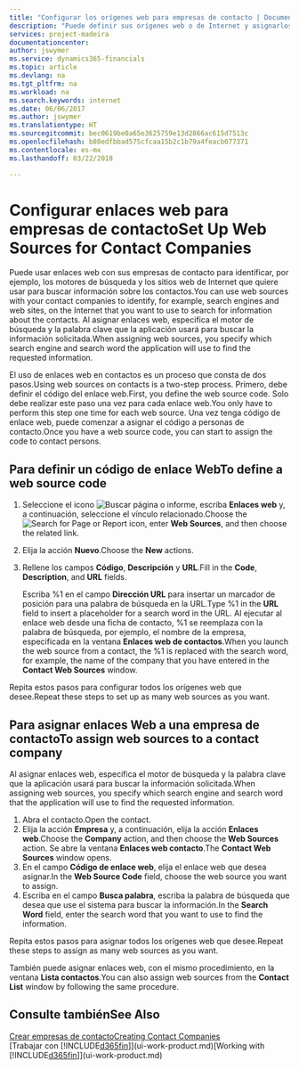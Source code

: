 ```yaml
---
title: "Configurar los orígenes web para empresas de contacto | Documentos de Microsoft"
description: "Puede definir sus orígenes web o de Internet y asignarlos a una empresa de contacto para identificar cómo desea buscar la información de sus contactos."
services: project-madeira
documentationcenter: 
author: jswymer
ms.service: dynamics365-financials
ms.topic: article
ms.devlang: na
ms.tgt_pltfrm: na
ms.workload: na
ms.search.keywords: internet
ms.date: 06/06/2017
ms.author: jswymer
ms.translationtype: HT
ms.sourcegitcommit: bec0619be0a65e3625759e13d2866ac615d7513c
ms.openlocfilehash: b80edfbbad575cfcaa15b2c1b79a4feacb077371
ms.contentlocale: es-mx
ms.lasthandoff: 03/22/2018

---
```

# <a name="set-up-web-sources-for-contact-companies"></a><span data-ttu-id="75b6d-103">Configurar enlaces web para empresas de contacto</span><span class="sxs-lookup"><span data-stu-id="75b6d-103">Set Up Web Sources for Contact Companies</span></span>
<span data-ttu-id="75b6d-104">Puede usar enlaces web con sus empresas de contacto para identificar, por ejemplo, los motores de búsqueda y los sitios web de Internet que quiere usar para buscar información sobre los contactos.</span><span class="sxs-lookup"><span data-stu-id="75b6d-104">You can use web sources with your contact companies to identify, for example, search engines and web sites, on the Internet that you want to use to search for information about the contacts.</span></span> <span data-ttu-id="75b6d-105">Al asignar enlaces web, especifica el motor de búsqueda y la palabra clave que la aplicación usará para buscar la información solicitada.</span><span class="sxs-lookup"><span data-stu-id="75b6d-105">When assigning web sources, you specify which search engine and search word the application will use to find the requested information.</span></span>

<span data-ttu-id="75b6d-106">El uso de enlaces web en contactos es un proceso que consta de dos pasos.</span><span class="sxs-lookup"><span data-stu-id="75b6d-106">Using web sources on contacts is a two-step process.</span></span> <span data-ttu-id="75b6d-107">Primero, debe definir el código del enlace web.</span><span class="sxs-lookup"><span data-stu-id="75b6d-107">First, you define the web source code.</span></span> <span data-ttu-id="75b6d-108">Solo debe realizar este paso una vez para cada enlace web.</span><span class="sxs-lookup"><span data-stu-id="75b6d-108">You only have to perform this step one time for each web source.</span></span> <span data-ttu-id="75b6d-109">Una vez tenga código de enlace web, puede comenzar a asignar el código a personas de contacto.</span><span class="sxs-lookup"><span data-stu-id="75b6d-109">Once you have a web source code, you can start to assign the code to contact persons.</span></span>

## <a name="to-define-a-web-source-code"></a><span data-ttu-id="75b6d-110">Para definir un código de enlace Web</span><span class="sxs-lookup"><span data-stu-id="75b6d-110">To define a web source code</span></span>
1. <span data-ttu-id="75b6d-111">Seleccione el icono ![Buscar página o informe](media/ui-search/search_small.png "icono Buscar página o informe"), escriba **Enlaces web** y, a continuación, seleccione el vínculo relacionado.</span><span class="sxs-lookup"><span data-stu-id="75b6d-111">Choose the ![Search for Page or Report](media/ui-search/search_small.png "Search for Page or Report icon") icon, enter **Web Sources**, and then choose the related link.</span></span>
2. <span data-ttu-id="75b6d-112">Elija la acción **Nuevo**.</span><span class="sxs-lookup"><span data-stu-id="75b6d-112">Choose the **New** actions.</span></span>
3. <span data-ttu-id="75b6d-113">Rellene los campos **Código**, **Descripción** y **URL**.</span><span class="sxs-lookup"><span data-stu-id="75b6d-113">Fill in the **Code**, **Description**, and **URL** fields.</span></span>

    <span data-ttu-id="75b6d-114">Escriba %1 en el campo **Dirección URL** para insertar un marcador de posición para una palabra de búsqueda en la URL.</span><span class="sxs-lookup"><span data-stu-id="75b6d-114">Type %1 in the **URL** field to insert a placeholder for a search word in the URL.</span></span> <span data-ttu-id="75b6d-115">Al ejecutar al enlace web desde una ficha de contacto, %1 se reemplaza con la palabra de búsqueda, por ejemplo, el nombre de la empresa, especificada en la ventana **Enlaces web de contactos**.</span><span class="sxs-lookup"><span data-stu-id="75b6d-115">When you launch the web source from a contact, the %1 is replaced with the search word, for example, the name of the company that you have entered in the **Contact Web Sources** window.</span></span>

<span data-ttu-id="75b6d-116">Repita estos pasos para configurar todos los orígenes web que desee.</span><span class="sxs-lookup"><span data-stu-id="75b6d-116">Repeat these steps to set up as many web sources as you want.</span></span>

## <a name="to-assign-web-sources-to-a-contact-company"></a><span data-ttu-id="75b6d-117">Para asignar enlaces Web a una empresa de contacto</span><span class="sxs-lookup"><span data-stu-id="75b6d-117">To assign web sources to a contact company</span></span>
<span data-ttu-id="75b6d-118">Al asignar enlaces web, especifica el motor de búsqueda y la palabra clave que la aplicación usará para buscar la información solicitada.</span><span class="sxs-lookup"><span data-stu-id="75b6d-118">When assigning web sources, you specify which search engine and search word that the application will use to find the requested information.</span></span>

1. <span data-ttu-id="75b6d-119">Abra el contacto.</span><span class="sxs-lookup"><span data-stu-id="75b6d-119">Open the contact.</span></span>
2. <span data-ttu-id="75b6d-120">Elija la acción **Empresa** y, a continuación, elija la acción **Enlaces web**.</span><span class="sxs-lookup"><span data-stu-id="75b6d-120">Choose the **Company** action, and then choose the **Web Sources** action.</span></span> <span data-ttu-id="75b6d-121">Se abre la ventana **Enlaces web contacto**.</span><span class="sxs-lookup"><span data-stu-id="75b6d-121">The **Contact Web Sources** window opens.</span></span>
3. <span data-ttu-id="75b6d-122">En el campo **Código de enlace web**, elija el enlace web que desea asignar.</span><span class="sxs-lookup"><span data-stu-id="75b6d-122">In the **Web Source Code** field, choose the web source you want to assign.</span></span>
4. <span data-ttu-id="75b6d-123">Escriba en el campo **Busca palabra**, escriba la palabra de búsqueda que desea que use el sistema para buscar la información.</span><span class="sxs-lookup"><span data-stu-id="75b6d-123">In the **Search Word** field, enter the search word that you want to use to find the information.</span></span>

<span data-ttu-id="75b6d-124">Repita estos pasos para asignar todos los orígenes web que desee.</span><span class="sxs-lookup"><span data-stu-id="75b6d-124">Repeat these steps to assign as many web sources as you want.</span></span>

<span data-ttu-id="75b6d-125">También puede asignar enlaces web, con el mismo procedimiento, en la ventana **Lista contactos**.</span><span class="sxs-lookup"><span data-stu-id="75b6d-125">You can also assign web sources from the **Contact List** window by following the same procedure.</span></span>

## <a name="see-also"></a><span data-ttu-id="75b6d-126">Consulte también</span><span class="sxs-lookup"><span data-stu-id="75b6d-126">See Also</span></span>
[<span data-ttu-id="75b6d-127">Crear empresas de contacto</span><span class="sxs-lookup"><span data-stu-id="75b6d-127">Creating Contact Companies</span></span>](marketing-create-contact-companies.md)  
<span data-ttu-id="75b6d-128">[Trabajar con [!INCLUDE[d365fin](includes/d365fin_md.md)]](ui-work-product.md)</span><span class="sxs-lookup"><span data-stu-id="75b6d-128">[Working with [!INCLUDE[d365fin](includes/d365fin_md.md)]](ui-work-product.md)</span></span>

